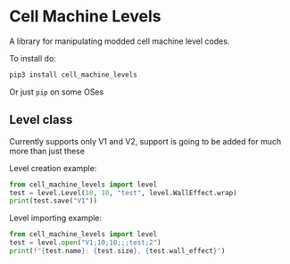 # Cell Machine Levels

A library for manipulating modded cell machine level codes.

To install do:

```bash
pip3 install cell_machine_levels
```

Or just `pip` on some OSes

## Level class

Currently supports only V1 and V2, support is going to be added for much more than just these

Level creation example:

```py
from cell_machine_levels import level
test = level.Level(10, 10, "test", level.WallEffect.wrap)
print(test.save("V1"))
```

Level importing example:

```py
from cell_machine_levels import level
test = level.open("V1;10;10;;;test;2")
print(f"{test.name}: {test.size}, {test.wall_effect}")
```
